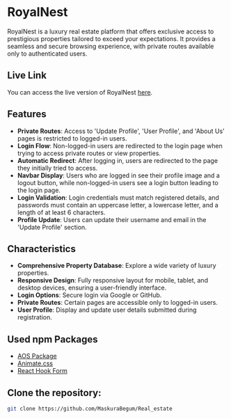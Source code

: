 # RoyalNest

RoyalNest is a luxury real estate platform that offers exclusive access to prestigious properties tailored to exceed your expectations. It provides a seamless and secure browsing experience, with private routes available only to authenticated users.

## Live Link

You can access the live version of RoyalNest [here](https://thunderous-melba-9d02c3.netlify.app/about).

## Features

- **Private Routes**: Access to 'Update Profile', 'User Profile', and 'About Us' pages is restricted to logged-in users.
- **Login Flow**: Non-logged-in users are redirected to the login page when trying to access private routes or view properties.
- **Automatic Redirect**: After logging in, users are redirected to the page they initially tried to access.
- **Navbar Display**: Users who are logged in see their profile image and a logout button, while non-logged-in users see a login button leading to the login page.
- **Login Validation**: Login credentials must match registered details, and passwords must contain an uppercase letter, a lowercase letter, and a length of at least 6 characters.
- **Profile Update**: Users can update their username and email in the 'Update Profile' section.

## Characteristics

- **Comprehensive Property Database**: Explore a wide variety of luxury properties.
- **Responsive Design**: Fully responsive layout for mobile, tablet, and desktop devices, ensuring a user-friendly interface.
- **Login Options**: Secure login via Google or GitHub.
- **Private Routes**: Certain pages are accessible only to logged-in users.
- **User Profile**: Display and update user details submitted during registration.

## Used npm Packages

- [AOS Package](https://www.npmjs.com/package/aos)
- [Animate.css](https://animate.style/)
- [React Hook Form](https://react-hook-form.com/)

 ## Clone the repository:

   ```bash
   git clone https://github.com/MaskuraBegum/Real_estate

